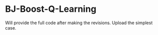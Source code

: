 # BJ-Boost-Q-Learning

Will provide the full code after making the revisions. Upload the simplest case.
